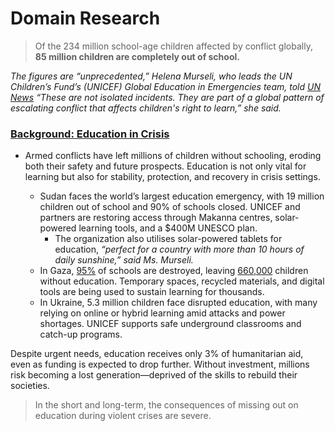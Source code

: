 
<!-- markdownlint-disable MD013 MD031 MD007 MD033 MD004 MD009 MD013 MD045 MD041 MD032 MD039 MD019 MD012-->
<!-- markdownlint-disable MD031 MD033 MD004 MD001 MD009 MD013 MD045 MD001 -->

# Domain Research

> Of the 234 million school-age children affected by conflict globally, **85 million children are completely out of school.**

_The figures are “unprecedented,” Helena Murseli, who leads the UN Children’s Fund’s (UNICEF) Global Education in Emergencies team, told [UN News](https://news.un.org/en/story/2025/07/1165417)_ _“These are not isolated incidents. They are part of a global pattern of escalating conflict that affects children's right to learn,” she said._

### [Background: Education in Crisis](https://news.un.org/en/story/2025/07/1165417)
- Armed conflicts have left millions of children without schooling, eroding both their safety and future prospects. Education is not only vital for learning but also for stability, protection, and recovery in crisis settings.

  - Sudan faces the world’s largest education emergency, with 19 million children out of school and 90% of schools closed. UNICEF and partners are restoring access through Makanna centres, solar-powered learning tools, and a $400M UNESCO plan.
      - The organization also utilises solar-powered tablets for education, _“perfect for a country with more than 10 hours of daily sunshine,” said Ms. Murseli._
  - In Gaza, [95%](https://docs.un.org/en/A/HRC/59/26?_gl=1*dbrfff*_ga*MTYzMDA1NDk5OS4xNzU5NjU1MzA4*_ga_TK9BQL5X7Z*czE3NTk2NTUzMDckbzEkZzEkdDE3NTk2NTU3OTAkajYwJGwwJGgw*_ga_S5EKZKSB78*czE3NTk2NTUzMDckbzEkZzEkdDE3NTk2NTU3OTckajM0JGwwJGgw) of schools are destroyed, leaving [660,000](https://www.unrwa.org/resources/reports/unrwa-situation-report-177-situation-gaza-strip-and-west-bank-including-east-jerusalem) children without education. Temporary spaces, recycled materials, and digital tools are being used to sustain learning for thousands.
  - In Ukraine, 5.3 million children face disrupted education, with many relying on online or hybrid learning amid attacks and power shortages. UNICEF supports safe underground classrooms and catch-up programs.

Despite urgent needs, education receives only 3% of humanitarian aid, even as funding is expected to drop further. Without investment, millions risk becoming a lost generation—deprived of the skills to rebuild their societies.

> In the short and long-term, the consequences of missing out on education during violent crises are severe.
